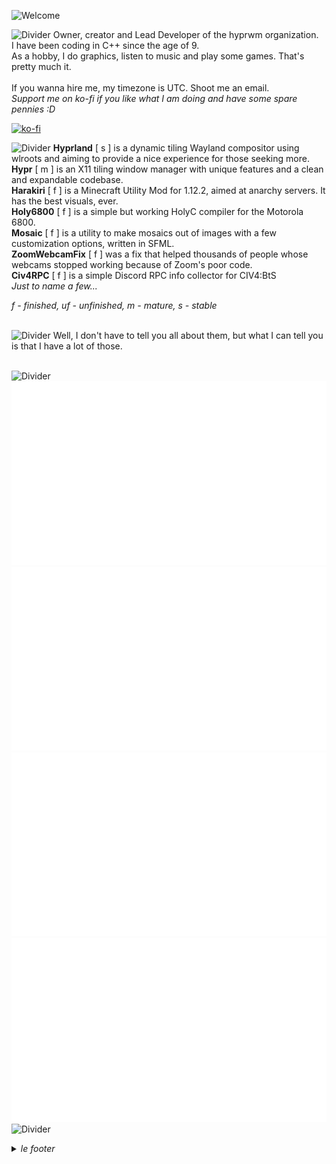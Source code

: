 ![Welcome](https://vaxerski.xyz/github/TopGif.gif)

![Divider](https://vaxerski.xyz/github/aboutme2.gif)
Owner, creator and Lead Developer of the hyprwm organization.<br/>
I have been coding in C++ since the age of 9.<br/>
As a hobby, I do graphics, listen to music and play some games. That's pretty much it.<br/>
<br/>
If you wanna hire me, my timezone is UTC. Shoot me an email.
<br/>
*Support me on ko-fi if you like what I am doing and have some spare pennies :D*

[![ko-fi](https://ko-fi.com/img/githubbutton_sm.svg)](https://ko-fi.com/U7U5DGK89)
<br/>

![Divider](https://vaxerski.xyz/github/repos1.gif)
**Hyprland** [ s ] is a dynamic tiling Wayland compositor using wlroots and aiming to provide a nice experience for those seeking more.<br/>
**Hypr** [ m ] is an X11 tiling window manager with unique features and a clean and expandable codebase.<br/>
**Harakiri** [ f ] is a Minecraft Utility Mod for 1.12.2, aimed at anarchy servers. It has the best visuals, ever.<br/>
**Holy6800** [ f ] is a simple but working HolyC compiler for the Motorola 6800.<br/>
**Mosaic** [ f ] is a utility to make mosaics out of images with a few customization options, written in SFML.<br/>
**ZoomWebcamFix** [ f ] was a fix that helped thousands of people whose webcams stopped working because of Zoom's poor code.<br/>
**Civ4RPC** [ f ] is a simple Discord RPC info collector for CIV4:BtS<br/>
*Just to name a few...*<br/>

*f - finished, uf - unfinished, m - mature, s - stable*<br/><br/>

![Divider](https://vaxerski.xyz/github/repos2.gif)
Well, I don't have to tell you all about them, but what I can tell you is that I have a lot of those.<br/><br/>

![Divider](https://vaxerski.xyz/github/stats1.gif)
![](https://raw.githubusercontent.com/vaxerski/github-stats/master/generated/overview.svg#gh-dark-mode-only)
![](https://raw.githubusercontent.com/vaxerski/github-stats/master/generated/overview.svg#gh-light-mode-only)
![](https://raw.githubusercontent.com/vaxerski/github-stats/master/generated/languages.svg#gh-dark-mode-only)
![](https://raw.githubusercontent.com/vaxerski/github-stats/master/generated/languages.svg#gh-light-mode-only)
![Divider](https://vaxerski.xyz/github/divider.png)

<details>
  <summary><i>le footer</i></summary>
  
   *Discord* > vaxry#0110 <br/>
   *Matrix* > @vaxry:matrix.vaxry.net<br/>
   *Github* > well <br/>
   *Mail* > vaxry [at] vaxry.net <br/>
   *Site* > https://vaxry.net <br/><br/>
  
   *All graphics on this profile are made by me.*
</details>
